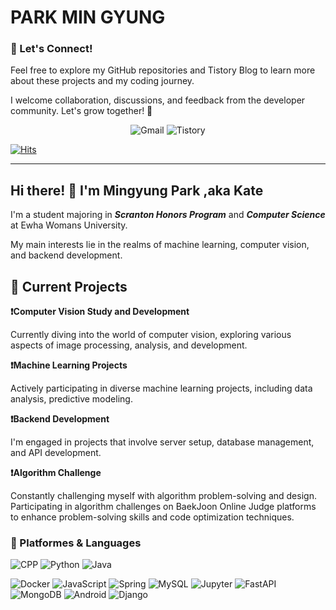 # PARK MIN GYUNG
### 🤝 Let's Connect!

Feel free to explore my GitHub repositories and Tistory Blog to learn more about these projects and my coding journey. 

I welcome collaboration, discussions, and feedback from the developer community. Let's grow together! 🌱

<div align=center> 
  
![Gmail](https://img.shields.io/badge/M11ngyung3@gmail.com-EA4335.svg?&style=for-the-badge&logo=Gmail&logoColor=white)
![Tistory](https://img.shields.io/badge/Tistory-000000.svg?&style=for-the-badge&logo=Tistory&logoColor=white)

</div> 

[![Hits](https://hits.seeyoufarm.com/api/count/incr/badge.svg?url=https%3A%2F%2Fgithub.com%2Fmingyung-park&count_bg=%23FF007B&title_bg=%23555555&icon=&icon_color=%23E7E7E7&title=HITS+%3A%29&edge_flat=false)](https://hits.seeyoufarm.com)

----

## Hi there! 👋 I'm Mingyung Park ,aka Kate

I'm a student majoring in ***Scranton Honors Program*** and ***Computer Science*** at Ewha Womans University. 

My main interests lie in the realms of machine learning, computer vision, and backend development.
<br/>

## 🚀 Current Projects

**❗Computer Vision Study and Development**

Currently diving into the world of computer vision, exploring various aspects of image processing, analysis, and development.

**❗Machine Learning Projects**

Actively participating in diverse machine learning projects, including data analysis, predictive modeling.

**❗Backend Development**

I'm engaged in projects that involve server setup, database management, and API development.

**❗Algorithm Challenge**

Constantly challenging myself with algorithm problem-solving and design. Participating in algorithm challenges on BaekJoon Online Judge platforms to enhance problem-solving skills and code optimization techniques.
<br/>

### 💪 Platformes & Languages
![CPP](https://img.shields.io/badge/C++-00599C.svg?&logo=C++&logoColor=white)
![Python](https://img.shields.io/badge/Python-3776AB.svg?&logo=Python&logoColor=white)
![Java](https://img.shields.io/badge/Java-007396.svg?&logo=Java&logoColor=white)

![Docker](https://img.shields.io/badge/Docker-2496ED.svg?&logo=Docker&logoColor=white)
![JavaScript](https://img.shields.io/badge/JavaScript-F7DF1E.svg?&logo=JavaScript&logoColor=white)
![Spring](https://img.shields.io/badge/Spring-6DB33F.svg?&logo=Spring&logoColor=white)
![MySQL](https://img.shields.io/badge/MySQL-4479A1.svg?&logo=MySQL&logoColor=white)
![Jupyter](https://img.shields.io/badge/Jupyter-F37626.svg?&logo=Jupyter&logoColor=white)
![FastAPI](https://img.shields.io/badge/FastAPI-009688.svg?&logo=FastAPI&logoColor=white)
![MongoDB](https://img.shields.io/badge/MongoDB-47A248.svg?&logo=MongoDB&logoColor=white)
![Android](https://img.shields.io/badge/Android-3DDC84.svg?&logo=Android&logoColor=white)
![Django](https://img.shields.io/badge/Django-092E20.svg?&logo=Django&logoColor=white)




<!--
**mingyung-park/mingyung-park** is a ✨ _special_ ✨ repository because its `README.md` (this file) appears on your GitHub profile.

Here are some ideas to get you started:

- 🔭 I’m currently working on ...
- 🌱 I’m currently learning ...
- 👯 I’m looking to collaborate on ...
- 🤔 I’m looking for help with ...
- 💬 Ask me about ...
- 📫 How to reach me: ...
- 😄 Pronouns: ...
- ⚡ Fun fact: ...
![Anurag's GitHub stats](https://github-readme-stats.vercel.app/api?username=mingyung-park&show_icons=true&theme=dracula&card_width=300)
![Top Langs](https://github-readme-stats.vercel.app/api/top-langs/?username=mingyung-park&layout=compact&theme=dracula&card_width=300)

[![Solved.ac Profile](http://mazassumnida.wtf/api/v2/generate_badge?boj=kateking001130)](https://solved.ac/kateking001130/)

-->
